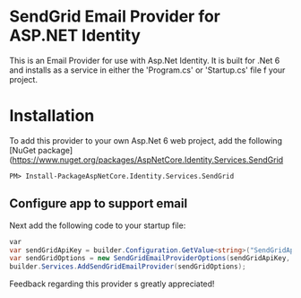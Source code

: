 # SendGrid Email Provider for ASP.NET Identity

This is an Email Provider for use with Asp.Net Identity. It is built for .Net 6 and installs as a service in either the 'Program.cs' or 'Startup.cs' file f your project.

# Installation

To add this provider to your own Asp.Net 6 web project, add the following [NuGet package](https://www.nuget.org/packages/AspNetCore.Identity.Services.SendGrid

```shell
PM> Install-PackageAspNetCore.Identity.Services.SendGrid
```
## Configure app to support email

Next add the following code to your startup file:

```csharp
var 
var sendGridApiKey = builder.Configuration.GetValue<string>("SendGridApiKey");
var sendGridOptions = new SendGridEmailProviderOptions(sendGridApiKey, "your@emailaddress.com");
builder.Services.AddSendGridEmailProvider(sendGridOptions);
```

Feedback regarding this provider s greatly appreciated!
